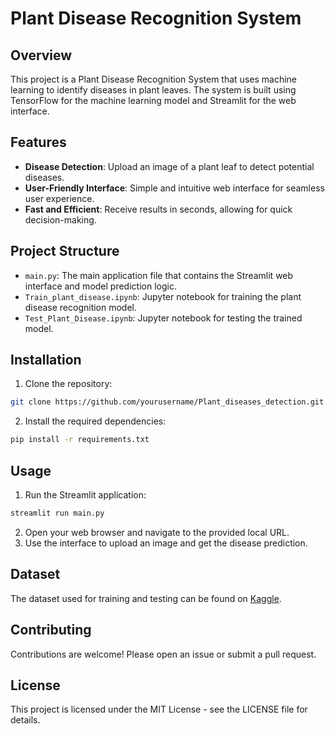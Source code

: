 # Plant Disease Recognition System

## Overview
This project is a Plant Disease Recognition System that uses machine learning to identify diseases in plant leaves. The system is built using TensorFlow for the machine learning model and Streamlit for the web interface.

## Features
- **Disease Detection**: Upload an image of a plant leaf to detect potential diseases.
- **User-Friendly Interface**: Simple and intuitive web interface for seamless user experience.
- **Fast and Efficient**: Receive results in seconds, allowing for quick decision-making.

## Project Structure
- `main.py`: The main application file that contains the Streamlit web interface and model prediction logic.
- `Train_plant_disease.ipynb`: Jupyter notebook for training the plant disease recognition model.
- `Test_Plant_Disease.ipynb`: Jupyter notebook for testing the trained model.

## Installation
1. Clone the repository:
```bash
git clone https://github.com/yourusername/Plant_diseases_detection.git
```
2. Install the required dependencies:
```bash
pip install -r requirements.txt
```

## Usage
1. Run the Streamlit application:
```bash
streamlit run main.py
```
2. Open your web browser and navigate to the provided local URL.
3. Use the interface to upload an image and get the disease prediction.

## Dataset
The dataset used for training and testing can be found on [Kaggle](https://www.kaggle.com/datasets/vipoooool/new-plant-diseases-dataset).

## Contributing
Contributions are welcome! Please open an issue or submit a pull request.

## License
This project is licensed under the MIT License - see the LICENSE file for details.